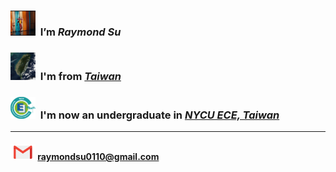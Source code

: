 ### <img src="arthur_fleck_spining.gif" width="40" height="40"/> &nbsp;I’m **_Raymond Su_**
### <img src="taiwan_main_island.jpg" width="40" height="44"/> &nbsp;I'm from [**_Taiwan_**](https://eng.taiwan.net.tw/)
### <img src="nycu_ece_badge.gif" width="40" height=""/> &nbsp;I'm now an undergraduate in [**_NYCU ECE, Taiwan_**](https://www.dece.nctu.edu.tw/)

*****
#### <img src="g-mail.gif" width="40" height="25"/> raymondsu0110@gmail.com
<!---
yc518-su/yc518-su is a ✨ special ✨ repository because its `README.md` (this file) appears on your GitHub profile.
You can click the Preview link to take a look at your changes.
--->

